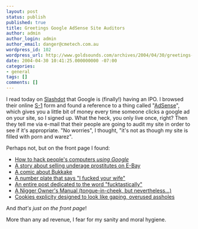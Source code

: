 ```yaml
---
layout: post
status: publish
published: true
title: Greetings Google AdSense Site Auditors
author: admin
author_login: admin
author_email: danger@cmetech.com.au
wordpress_id: 102
wordpress_url: http://www.goldsounds.com/archives/2004/04/30/greetings-google-adsense-site-auditors/
date: 2004-04-30 10:41:25.000000000 -07:00
categories:
- general
tags: []
comments: []
---
```

I read today on <a href="http://slashdot.org">Slashdot</a> that Google is (finally!) having an IPO. I browsed their online <a href="http://www.sec.gov/Archives/edgar/data/1288776/000119312504073639/ds1.htm">S-1</a> form and found a reference to a thing called "<a href="https://www.google.com/adsense/">AdSense</a>", which gives you a little bit of money every time someone clicks a google ad on your site, so I signed up. What the heck, you only live once, right? Then they tell me via e-mail that their people are going to audit my site in order to see if it's appropriate. "No worries", I thought, "it's not as though my site is filled with porn and warez".

Perhaps not, but on the front page I found:
<ul>
	<li><a href="http://203.31.219.111/archives/2004/4/19/g00g3--0rz/">How to hack people's computers <em>using Google</em></a></li>
	<li><a href="http://203.31.219.111/archives/2004/3/29/under-the-hammer-someone-to-hammer-your-unders/">A story about selling underage prostitutes on E-Bay</a></li>
	<li><a href="http://203.31.219.111/archives/2004/3/7/bukkake-is-all-i-have-left/">A comic about Bukkake</a></li>
	<li><a href="http://203.31.219.111/archives/2004/3/7/license-to-kill-time/">A number plate that says "I fucked your wife"</a></li>
	<li><a href="http://203.31.219.111/archives/2004/2/18/i-have-a-new-favourite-word/">An entire post dedicated to the word "fucktastically"</a></li>
	<li><a href="http://203.31.219.111/archives/2004/2/18/i-found-it/">A Nigger Owner's Manual (tongue-in-cheek, but nevertheless...)</a></li>
	<li><a href="http://203.31.219.111/archives/2004/2/17/theyre-gape-a-licious/">Cookies explicity designed to look like gaping, overused assholes</a></li>
</ul>

And <em>that's just on the front page</em>!

More than any ad revenue, I fear for my sanity and moral hygiene.
